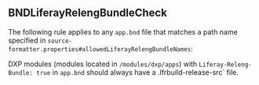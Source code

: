 ## BNDLiferayRelengBundleCheck

The following rule applies to any `app.bnd` file that matches a path name
specified in `source-formatter.properties#allowedLiferayRelengBundleNames`:


DXP modules (modules located in `/modules/dxp/apps`) with
`Liferay-Releng-Bundle: true` in `app.bnd` should always have a
.lfrbuild-release-src` file.